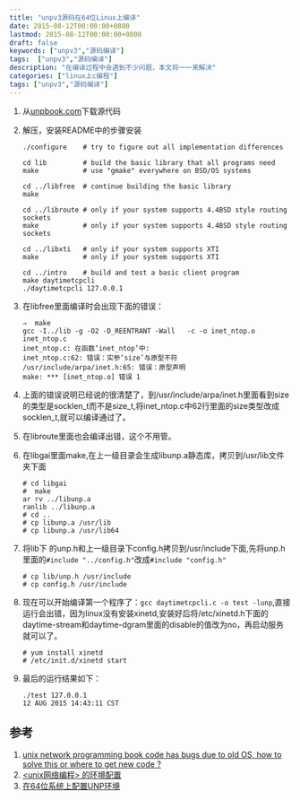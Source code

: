 ```yaml
---
title: "unpv3源码在64位Linux上编译"
date: 2015-08-12T00:00:00+0800
lastmod: 2015-08-12T00:00:00+0800
draft: false
keywords: ["unpv3","源码编译"]
tags:  ["unpv3","源码编译"]
description: "在编译过程中会遇到不少问题，本文将一一来解决"
categories: ["linux上c编程"]
tags: ["unpv3","源码编译"]
---
```


1. 从[unpbook.com](http://unpbook.com)下载源代码
2. 解压，安装README中的步骤安装

    ```
    ./configure    # try to figure out all implementation differences

    cd lib         # build the basic library that all programs need
    make           # use "gmake" everywhere on BSD/OS systems

    cd ../libfree  # continue building the basic library
    make

    cd ../libroute # only if your system supports 4.4BSD style routing sockets
    make           # only if your system supports 4.4BSD style routing sockets

    cd ../libxti   # only if your system supports XTI
    make           # only if your system supports XTI

    cd ../intro    # build and test a basic client program
    make daytimetcpcli
    ./daytimetcpcli 127.0.0.1
    ```

3. 在libfree里面编译时会出现下面的错误：

    ```
    ⇒  make
    gcc -I../lib -g -O2 -D_REENTRANT -Wall   -c -o inet_ntop.o inet_ntop.c
    inet_ntop.c: 在函数‘inet_ntop’中:
    inet_ntop.c:62: 错误：实参‘size’与原型不符
    /usr/include/arpa/inet.h:65: 错误：原型声明
    make: *** [inet_ntop.o] 错误 1
    ```
4. 上面的错误说明已经说的很清楚了，到/usr/include/arpa/inet.h里面看到size的类型是socklen\_t而不是size\_t,将inet\_ntop.c中62行里面的size类型改成socklen_t,就可以编译通过了。
5. 在libroute里面也会编译出错，这个不用管。
6. 在libgai里面make,在上一级目录会生成libunp.a静态库，拷贝到/usr/lib文件夹下面

    ```
    # cd libgai
    #  make
    ar rv ../libunp.a
    ranlib ../libunp.a
    # cd ..
    # cp libunp.a /usr/lib
    # cp libunp.a /usr/lib64
    ```

7. 将lib下  的unp.h和上一级目录下config.h拷贝到/usr/include下面,先将unp.h里面的`#include "../config.h"`改成`#include "config.h"`

    ```
    # cp lib/unp.h /usr/include
    # cp config.h /usr/include
    ```

8. 现在可以开始编译第一个程序了：`gcc daytimetcpcli.c -o test -lunp`,直接运行会出错，因为linux没有安装xinetd,安装好后将/etc/xinetd.h下面的daytime-stream和daytime-dgram里面的disable的值改为no，再启动服务就可以了。

    ```
    # yum install xinetd
    # /etc/init.d/xinetd start
    ```

9. 最后的运行结果如下：

    ```
    ./test 127.0.0.1
    12 AUG 2015 14:43:11 CST
    ```

## 参考
1. [unix network programming book code has bugs due to old OS, how to solve this or where to get new code ?](http://stackoverflow.com/questions/7947960/unix-network-programming-book-code-has-bugs-due-to-old-os-how-to-solve-this-or)
2. [\<unix网络编程\> 的环境配置](http://www.cnblogs.com/hancm/p/3866731.html)
3. [在64位系统上配置UNP环境](http://www.iippu.com/?p=15)
